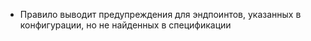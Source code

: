 - Правило выводит предупреждения для эндпоинтов, указанных в конфигурации, но не найденных в спецификации